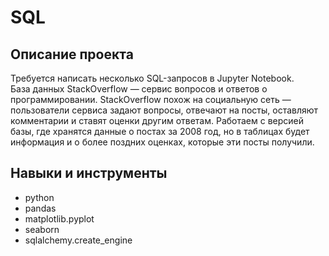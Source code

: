 # SQL

## Описание проекта

Требуется написать несколько SQL-запросов в Jupyter Notebook.\
База данных StackOverflow — сервис вопросов и ответов о программировании. StackOverflow похож на социальную сеть — пользователи сервиса задают вопросы, отвечают на посты, оставляют комментарии и ставят оценки другим ответам.
Работаем с версией базы, где хранятся данные о постах за 2008 год, но в таблицах будет информация и о более поздних оценках, которые эти посты получили.

## Навыки и инструменты

* python
* pandas
* matplotlib.pyplot
* seaborn
* sqlalchemy.create_engine 
